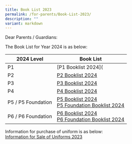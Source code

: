 ```yaml
---
title: Book List 2023
permalink: /for-parents/Book-List-2023/
description: ""
variant: markdown
---
```

Dear Parents / Guardians:

The Book List for Year 2024 is as below:

| 2024 Level |  Book List | 
| ----- | ------------------ | 
| P1   | [P1 Booklist 2024]([](/files/For%20Parents/p1_booklist_ay2024.pdf)                    | 
|P2    |            [P2 Booklist 2024](/files/For%20Parents/p1_booklist_ay2024.pdf)               |
|P3    |                  [P3 Booklist 2024](/files/For%20Parents/p3_booklist_ay2024.pdf)          |
|P4    |             [P4 Booklist 2024](/files/For%20Parents/P4_Booklist_AY2024.pdf)               |
|P5 / P5 Foundation| [P5 Booklist 2024](/files/For%20Parents/P5_Booklist_AY2024.pdf)<br>[P5 Foundation Booklist 2024](/files/For%20Parents/Kranji%20Primary%20School%20-%20%20Booklist%20AY2023%20caa%20061122%20-%20P5%20FDN.pdf)    |
|P6 / P6 Foundation|  [P6 Booklist 2024](/files/For%20Parents/Kranji%20Primary%20School%20-%20%20Booklist%20AY2023%20caa%20061122%20-%20P6.pdf) <br> [P6 Foundation Booklist 2024](/files/For%20Parents/Kranji%20Primary%20School%20-%20%20Booklist%20AY2023%20caa%20061122%20-%20P6%20FDN.pdf)   |

Information for purchase of uniform is as below:<br>
[Information for Sale of Uniforms 2023](/files/For%20Parents/Information%20for%20Sale%20of%20Uniforms%202023_KPS_V2.pdf)